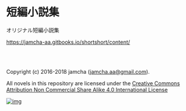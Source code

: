 # 短編小説集

オリジナル短編小説集  

<https://jamcha-aa.gitbooks.io/shortshort/content/>  

<br>  
<br>  

Copyright (c) 2016-2018 jamcha (jamcha.aa@gmail.com).  

All novels in this repository are licensed under the [Creative Commons Attribution Non Commercial Share Alike 4.0 International License](http://creativecommons.org/licenses/by-nc-sa/4.0/deed)  

[![img](http://i.creativecommons.org/l/by-nc-sa/4.0/88x31.png)](http://creativecommons.org/licenses/by-nc-sa/4.0/deed)